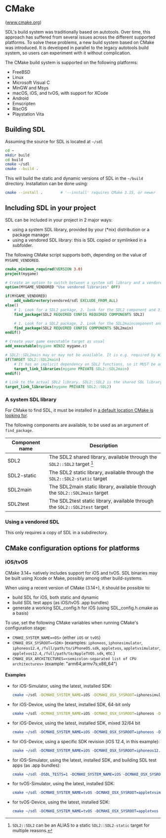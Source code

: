 # CMake

(www.cmake.org)

SDL's build system was traditionally based on autotools. Over time, this
approach has suffered from several issues across the different supported
platforms.
To solve these problems, a new build system based on CMake was introduced.
It is developed in parallel to the legacy autotools build system, so users
can experiment with it without complication.

The CMake build system is supported on the following platforms:

* FreeBSD
* Linux
* Microsoft Visual C
* MinGW and Msys
* macOS, iOS, and tvOS, with support for XCode
* Android
* Emscripten
* RiscOS
* Playstation Vita

## Building SDL

Assuming the source for SDL is located at `~/sdl`

```sh
cd ~
mkdir build
cd build
cmake ~/sdl
cmake --build .
```

This will build the static and dynamic versions of SDL in the `~/build` directory.
Installation can be done using:

```sh
cmake --install .        # '--install' requires CMake 3.15, or newer
```

## Including SDL in your project

SDL can be included in your project in 2 major ways:

- using a system SDL library, provided by your (*nix) distribution or a package manager
- using a vendored SDL library: this is SDL copied or symlinked in a subfolder.

The following CMake script supports both, depending on the value of `MYGAME_VENDORED`.

```cmake
cmake_minimum_required(VERSION 3.0)
project(mygame)

# Create an option to switch between a system sdl library and a vendored sdl library
option(MYGAME_VENDORED "Use vendored libraries" OFF)

if(MYGAME_VENDORED)
    add_subdirectory(vendored/sdl EXCLUDE_FROM_ALL)
else()
    # 1. Look for a SDL2 package, 2. look for the SDL2 component and 3. fail if none can be found
    find_package(SDL2 REQUIRED CONFIG REQUIRED COMPONENTS SDL2)

    # 1. Look for a SDL2 package, 2. Look for the SDL2maincomponent and 3. DO NOT fail when SDL2main is not available
    find_package(SDL2 REQUIRED CONFIG COMPONENTS SDL2main)
endif()

# Create your game executable target as usual
add_executable(mygame WIN32 mygame.c)

# SDL2::SDL2main may or may not be available. It is e.g. required by Windows GUI applications
if(TARGET SDL2::SDL2main)
    # It has an implicit dependency on SDL2 functions, so it MUST be added before SDL2::SDL2 (or SDL2::SDL2-static)
    target_link_libraries(mygame PRIVATE SDL2::SDL2main)
endif()

# Link to the actual SDL2 library. SDL2::SDL2 is the shared SDL library, SDL2::SDL2-static is the static SDL libarary.
target_link_libraries(mygame PRIVATE SDL2::SDL2)
```

### A system SDL library

For CMake to find SDL, it must be installed
in [a default location CMake is looking for](https://cmake.org/cmake/help/latest/command/find_package.html#config-mode-search-procedure).

The following components are available, to be used as an argument of `find_package`.

| Component name | Description                                                                                |
|----------------|--------------------------------------------------------------------------------------------|
| SDL2           | The SDL2 shared library, available through the `SDL2::SDL2` target [^SDL_TARGET_EXCEPTION] |
| SDL2-static    | The SDL2 static library, available through the `SDL2::SDL2-static` target                  |
| SDL2main       | The SDL2main static library, available through the `SDL2::SDL2main` target                 |
| SDL2test       | The SDL2test static library, available through the `SDL2::SDL2test` target                 |

### Using a vendored SDL

This only requires a copy of SDL in a subdirectory.

## CMake configuration options for platforms

### iOS/tvOS

CMake 3.14+ natively includes support for iOS and tvOS. SDL binaries may be built
using Xcode or Make, possibly among other build-systems.

When using a recent version of CMake (3.14+), it should be possible to:

- build SDL for iOS, both static and dynamic
- build SDL test apps (as iOS/tvOS .app bundles)
- generate a working SDL_config.h for iOS (using SDL_config.h.cmake as a basis)

To use, set the following CMake variables when running CMake's configuration stage:

- `CMAKE_SYSTEM_NAME=<OS>`   (either `iOS` or `tvOS`)
- `CMAKE_OSX_SYSROOT=<SDK>`  (examples: `iphoneos`, `iphonesimulator`, `iphoneos12.4`, `/full/path/to/iPhoneOS.sdk`,
  `appletvos`, `appletvsimulator`, `appletvos12.4`, `/full/path/to/AppleTVOS.sdk`, etc.)
- `CMAKE_OSX_ARCHITECTURES=<semicolon-separated list of CPU architectures>` (example: "arm64;armv7s;x86_64")

#### Examples

- for iOS-Simulator, using the latest, installed SDK:

    ```bash
    cmake ~/sdl -DCMAKE_SYSTEM_NAME=iOS -DCMAKE_OSX_SYSROOT=iphonesimulator -DCMAKE_OSX_ARCHITECTURES=x86_64
    ```

- for iOS-Device, using the latest, installed SDK, 64-bit only

    ```bash
    cmake ~/sdl -DCMAKE_SYSTEM_NAME=iOS -DCMAKE_OSX_SYSROOT=iphoneos -DCMAKE_OSX_ARCHITECTURES=arm64
    ```

- for iOS-Device, using the latest, installed SDK, mixed 32/64 bit

    ```cmake
    cmake ~/sdl -DCMAKE_SYSTEM_NAME=iOS -DCMAKE_OSX_SYSROOT=iphoneos -DCMAKE_OSX_ARCHITECTURES="arm64;armv7s"
    ```

- for iOS-Device, using a specific SDK revision (iOS 12.4, in this example):

    ```cmake
    cmake ~/sdl -DCMAKE_SYSTEM_NAME=iOS -DCMAKE_OSX_SYSROOT=iphoneos12.4 -DCMAKE_OSX_ARCHITECTURES=arm64
    ```

- for iOS-Simulator, using the latest, installed SDK, and building SDL test apps (as .app bundles):

    ```cmake
    cmake ~/sdl -DSDL_TESTS=1 -DCMAKE_SYSTEM_NAME=iOS -DCMAKE_OSX_SYSROOT=iphonesimulator -DCMAKE_OSX_ARCHITECTURES=x86_64
    ```

- for tvOS-Simulator, using the latest, installed SDK:

    ```cmake
    cmake ~/sdl -DCMAKE_SYSTEM_NAME=tvOS -DCMAKE_OSX_SYSROOT=appletvsimulator -DCMAKE_OSX_ARCHITECTURES=x86_64
    ```

- for tvOS-Device, using the latest, installed SDK:

    ```cmake
    cmake ~/sdl -DCMAKE_SYSTEM_NAME=tvOS -DCMAKE_OSX_SYSROOT=appletvos -DCMAKE_OSX_ARCHITECTURES=arm64`
    ```

[^SDL_TARGET_EXCEPTION]: `SDL2::SDL2` can be an ALIAS to a static `SDL2::SDL2-static` target for multiple reasons.
